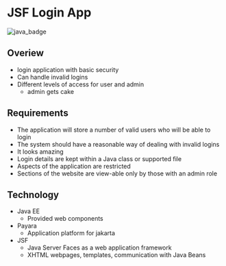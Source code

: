 # JSF  Login App
![java_badge](https://img.shields.io/badge/-Java-lightgrey?style=for-the-badge&logo=appveyor)

## Overiew
- login application with basic security
- Can handle invalid logins
- Different levels of access for user and admin
  - admin gets cake
  
## Requirements
- The application will store a number of valid users who will be able to login
- The system should have a reasonable way of dealing with invalid logins
- It looks amazing
- Login details are kept within a Java class or supported file
- Aspects of the application are restricted
- Sections of the website are view-able only by those with an admin role
  
## Technology
- Java EE
  - Provided web components
- Payara
  - Application platform for jakarta
- JSF
  - Java Server Faces as a web application framework
  - XHTML webpages, templates, communication with Java Beans

